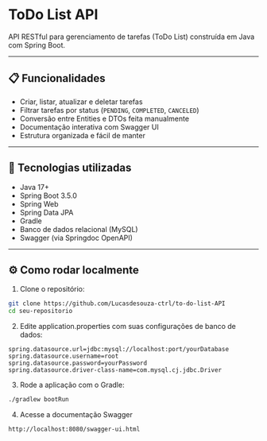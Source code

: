 # ToDo List API

API RESTful para gerenciamento de tarefas (ToDo List) construída em Java com Spring Boot.

---

## 📋 Funcionalidades

- Criar, listar, atualizar e deletar tarefas
- Filtrar tarefas por status (`PENDING`, `COMPLETED`, `CANCELED`)
- Conversão entre Entities e DTOs feita manualmente
- Documentação interativa com Swagger UI
- Estrutura organizada e fácil de manter

---

## 🚀 Tecnologias utilizadas

- Java 17+
- Spring Boot 3.5.0
- Spring Web
- Spring Data JPA
- Gradle
- Banco de dados relacional (MySQL)
- Swagger (via Springdoc OpenAPI)

---

## ⚙️ Como rodar localmente

1. Clone o repositório:

```bash
git clone https://github.com/Lucasdesouza-ctrl/to-do-list-API
cd seu-repositorio
```
2. Edite application.properties com suas configurações de banco de dados:

```
spring.datasource.url=jdbc:mysql://localhost:port/yourDatabase
spring.datasource.username=root
spring.datasource.password=yourPassword
spring.datasource.driver-class-name=com.mysql.cj.jdbc.Driver
```
3. Rode a aplicação com o Gradle:

```bash
./gradlew bootRun
```
4. Acesse a documentação Swagger
   
```http://localhost:8080/swagger-ui.html```


